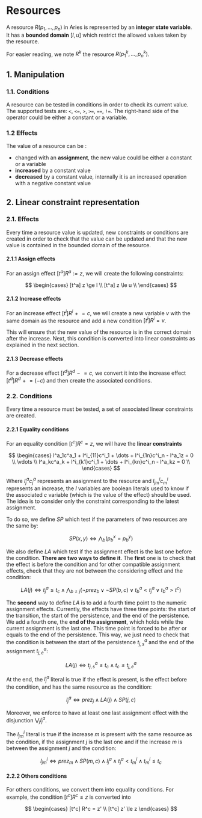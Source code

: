 # Resources

A resource $R(p_1,\dots,p_n)$ in Aries is represented by an **integer state variable**.
It has a **bounded domain** $[l,u]$ which restrict the allowed values taken by the resource.

For easier reading, we note $R^k$ the resource $R(p^k_1,\dots,p^k_n)$.

## 1. Manipulation

### 1.1. Conditions

A resource can be tested in conditions in order to check its current value.
The supported tests are: `<`, `<=`, `>`, `>=`, `==`, `!=`.
The right-hand side of the operator could be either a constant or a variable.

### 1.2 Effects

The value of a resource can be :

- changed with an **assignment**, the new value could be either a constant or a variable
- **increased** by a constant value
- **decreased** by a constant value, internally it is an increased operation with a negative constant value

## 2. Linear constraint representation

### 2.1. Effects

Every time a resource value is updated, new constraints or conditions are created in order to check that the value can be updated and that the new value is contained in the bounded domain of the resource.

#### 2.1.1 Assign effects

For an assign effect $[t^a] R^a := z$, we will create the following constraints:

$$
\begin{cases}
[t^a] z \ge l \\
[t^a] z \le u \\
\end{cases}
$$

#### 2.1.2 Increase effects

For an increase effect $[t^i] R^i \mathrel{+}= c$, we will create a new variable $v$ with the same domain as the resource and add a new condition $[t^i]R^i = v$.

This will ensure that the new value of the resource is in the correct domain after the increase.
Next, this condition is converted into linear constraints as explained in the next section.

#### 2.1.3 Decrease effects

For a decrease effect $[t^d] R^d \mathrel{-}= c$, we convert it into the increase effect $[t^d] R^d \mathrel{+}= (-c)$ and then create the associated conditions.

### 2.2. Conditions

Every time a resource must be tested, a set of associated linear constraints are created.

#### 2.2.1 Equality conditions

For an equality condition $[t^c] R^c = z$, we will have the **linear constraints**

$$
\begin{cases}
l^a_1c^a_1 + l^i_{11}c^i_1 + \dots + l^i_{1n}c^i_n - l^a_1z = 0 \\
\vdots \\
l^a_kc^a_k + l^i_{k1}c^i_1 + \dots + l^i_{kn}c^i_n - l^a_kz = 0 \\
\end{cases}
$$

Where $l^a_jc^a_j$ represents an assignment to the resource and $l^i_{jm}c^i_m$ represents an increase, the $l$ variables are boolean literals used to know if the associated $c$ variable (which is the value of the effect) should be used.
The idea is to consider only the constraint corresponding to the latest assignment.

To do so, we define $\textit{SP}$ which test if the parameters of two resources are the same by:

$$\textit{SP}(x,y) \Leftrightarrow \bigwedge_{b} (p^x_b=p^y_b)$$

We also define $\textit{LA}$ which test if the assignment effect is the last one before the condition.
**There are two ways to define it**.
The **first** one is to check that the effect is before the condition and for other compatible assignment effects, check that they are not between the considering effect and the condition:

$$\textit{LA}(j) \Leftrightarrow t^a_j \le t_c \land \bigwedge_{b \ne j} (\neg \textit{prez}_b \lor \neg\textit{SP}(b,c) \lor t^a_b < t^a_j \lor t^a_b > t^c)$$

The **second** way to define $\textit{LA}$ is to add a fourth time point to the numeric assignment effects.
Currently, the effects have three time points: the start of the transition, the start of the persistence, and the end of the persistence.
We add a fourth one, the **end of the assignment**, which holds while the current assignment is the last one.
This time point is forced to be after or equals to the end of the persistence.
This way, we just need to check that the condition is between the start of the persistence $t^a_{j,s}$ and the end of the assignment $t^a_{j,e}$:

$$\textit{LA}(j) \Leftrightarrow t^a_{j,s} \le t_c \land t_c \le t^a_{j,e}$$

At the end, the $l^a_j$ literal is true if the effect is present, is the effect before the condition, and has the same resource as the condition:

$$l^a_j \Leftrightarrow \textit{prez}_j \land \textit{LA}(j) \land \textit{SP}(j,c)$$

Moreover, we enforce to have at least one last assignment effect with the disjunction $\bigvee_{j}l^a_j$.

The $l^i_{jm}$ literal is true if the increase $m$ is present with the same resource as the condition, if the assignment $j$ is the last one and if the increase $m$ is between the assignment $j$ and the condition:

$$l^i_{jm} \Leftrightarrow \textit{prez}_m \land \textit{SP}(m,c) \land l^a_j \land t^a_j < t^i_m \land t^i_m \le t_c$$

#### 2.2.2 Others conditions

For others conditions, we convert them into equality conditions.
For example, the condition $[t^c] R^c \le z$ is converted into

$$
\begin{cases}
[t^c] R^c = z' \\
[t^c] z' \le z
\end{cases}
$$
